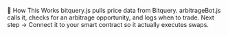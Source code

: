 📌 How This Works
bitquery.js pulls price data from Bitquery.
arbitrageBot.js calls it, checks for an arbitrage opportunity, and logs when to trade.
Next step → Connect it to your smart contract so it actually executes swaps.
